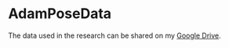 # AdamPoseData
The data used in the research can be shared on my [Google Drive](https://drive.google.com/drive/folders/1VC_CEx1xqZDn7IJGZTi-IfsAGgbSVjkd?usp=sharing).
